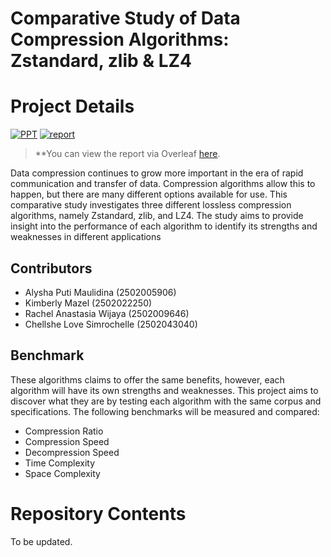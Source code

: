 # Comparative Study of Data Compression Algorithms: Zstandard, zlib & LZ4

# Project Details

[![PPT](https://img.shields.io/static/v1.svg?label=Project&message=PPT&logo=microsoft-powerpoint&style=social)](https://www.canva.com/design/DAFWwybfAsE/_AUYzQh96zYHMDHbpcRong/view?utm_content=DAFWwybfAsE&utm_campaign=designshare&utm_medium=link2&utm_source=sharebutton)
[![report](https://img.shields.io/static/v1.svg?label=Project&message=Report&logo=microsoft-word&style=social)](https://www.overleaf.com/read/vzvysrxtshyf)

> **You can view the report via Overleaf [here](https://www.overleaf.com/read/vzvysrxtshyf).

Data compression continues to grow more important in the era of rapid communication and transfer of data. Compression algorithms allow this to happen, but there are many different options available for use. This comparative study investigates three different lossless compression algorithms, namely Zstandard, zlib, and LZ4. The study aims to provide insight into the performance of each algorithm to identify its strengths and weaknesses in different applications

## Contributors 
- Alysha Puti Maulidina (2502005906)
- Kimberly Mazel (2502022250)
- Rachel Anastasia Wijaya (2502009646)
- Chellshe Love Simrochelle (2502043040)

## Benchmark

These algorithms claims to offer the same benefits, however, each algorithm will have its own strengths and weaknesses. This project aims to discover what they are by testing each algorithm with the same corpus and specifications. The following benchmarks will be measured and compared:
- Compression Ratio
- Compression Speed
- Decompression Speed
- Time Complexity
- Space Complexity

# Repository Contents
To be updated.
